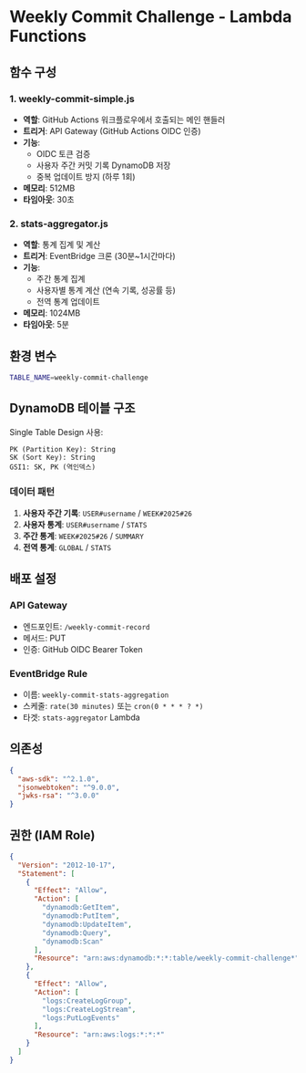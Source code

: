 # Weekly Commit Challenge - Lambda Functions

## 함수 구성

### 1. weekly-commit-simple.js
- **역할**: GitHub Actions 워크플로우에서 호출되는 메인 핸들러
- **트리거**: API Gateway (GitHub Actions OIDC 인증)
- **기능**: 
  - OIDC 토큰 검증
  - 사용자 주간 커밋 기록 DynamoDB 저장
  - 중복 업데이트 방지 (하루 1회)
- **메모리**: 512MB
- **타임아웃**: 30초

### 2. stats-aggregator.js  
- **역할**: 통계 집계 및 계산
- **트리거**: EventBridge 크론 (30분~1시간마다)
- **기능**:
  - 주간 통계 집계
  - 사용자별 통계 계산 (연속 기록, 성공률 등)
  - 전역 통계 업데이트
- **메모리**: 1024MB
- **타임아웃**: 5분

## 환경 변수

```bash
TABLE_NAME=weekly-commit-challenge
```

## DynamoDB 테이블 구조

Single Table Design 사용:

```
PK (Partition Key): String
SK (Sort Key): String
GSI1: SK, PK (역인덱스)
```

### 데이터 패턴

1. **사용자 주간 기록**: `USER#username` / `WEEK#2025#26`
2. **사용자 통계**: `USER#username` / `STATS`  
3. **주간 통계**: `WEEK#2025#26` / `SUMMARY`
4. **전역 통계**: `GLOBAL` / `STATS`

## 배포 설정

### API Gateway
- 엔드포인트: `/weekly-commit-record`
- 메서드: PUT
- 인증: GitHub OIDC Bearer Token

### EventBridge Rule
- 이름: `weekly-commit-stats-aggregation`
- 스케줄: `rate(30 minutes)` 또는 `cron(0 * * * ? *)`
- 타겟: `stats-aggregator` Lambda

## 의존성

```json
{
  "aws-sdk": "^2.1.0",
  "jsonwebtoken": "^9.0.0", 
  "jwks-rsa": "^3.0.0"
}
```

## 권한 (IAM Role)

```json
{
  "Version": "2012-10-17",
  "Statement": [
    {
      "Effect": "Allow",
      "Action": [
        "dynamodb:GetItem",
        "dynamodb:PutItem", 
        "dynamodb:UpdateItem",
        "dynamodb:Query",
        "dynamodb:Scan"
      ],
      "Resource": "arn:aws:dynamodb:*:*:table/weekly-commit-challenge*"
    },
    {
      "Effect": "Allow",
      "Action": [
        "logs:CreateLogGroup",
        "logs:CreateLogStream", 
        "logs:PutLogEvents"
      ],
      "Resource": "arn:aws:logs:*:*:*"
    }
  ]
}
```